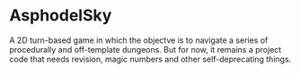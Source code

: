# AsphodelSky
A 2D turn-based game in which the objectve is to navigate a series of procedurally and off-template dungeons.
But for now, it remains a project code that needs revision, magic numbers and other self-deprecating things.
